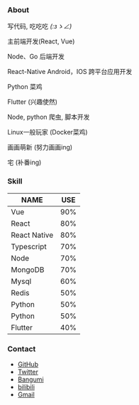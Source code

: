 ### About

写代码, 吃吃吃 _(:зゝ∠)_ 

主前端开发(React, Vue)

Node、Go 后端开发

React-Native Android，IOS 跨平台应用开发

Python 菜鸡

Flutter (兴趣使然)

Node, python 爬虫, 脚本开发

Linux一般玩家 (Docker菜鸡)

画画萌新 (努力画画ing)

宅 (补番ing)



### Skill

NAME | USE 
|----|------|
Vue     | 90%
React   | 80%
React Native| 80%
Typescript| 70%
Node    | 70%
MongoDB | 70%
Mysql   | 60%
Redis   | 50%
Python  | 50%
Python  | 50%
Flutter | 40%


### Contact

* [GitHub](https://github.com/Beats0)
* [Twitter](https://twitter.com/Beats0Ling)
* [Bangumi](https://bangumi.tv/user/beats0)
* [bilibili](https://space.bilibili.com/598848)
* [Gmail](mailto:Beats01998@gmail.com)
